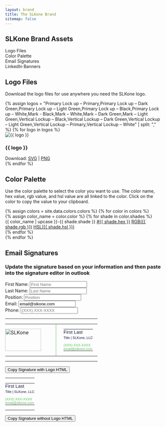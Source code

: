 ```yaml
---
layout: brand
title: The SLKone Brand
sitemap: false
---
```

<section id="toc" class="container mx-auto max-w-7xl py-20">
    <h2 class="text-4xl mb-12 font-display">SLKone Brand Assets</h2>
    <ul class="prose dark:prose-invert">
        <li><a href="#logo-downloads">Logo Files</a></li>
        <li><a href="#color-palette">Color Palette</a></li>
        <li><a href="#email-signatures">Email Signatures</a></li>
        <li><a href="#linkedin">LinkedIn Banners</a></li>
    </ul>
</section>
<script src="https://cdnjs.cloudflare.com/ajax/libs/html2canvas/1.4.1/html2canvas.min.js"></script>
<script>
document.addEventListener('click', function(event) {
    if (event.target.classList.contains('download-png')) {
        const targetId = event.target.getAttribute('data-target');
        const div = document.getElementById(targetId);
        
        if (div) {
            html2canvas(div).then(canvas => {
                const link = document.createElement('a');
                link.download = `${targetId}-image.png`;
                link.href = canvas.toDataURL('image/png');
                link.click();
            });
        }
    }
});
</script>
<script>
    function copyToClipboard(targetId) {
        const element = document.getElementById(targetId);
        if (element) {
            const range = document.createRange();
            range.selectNodeContents(element);
            const selection = window.getSelection();
            selection.removeAllRanges();
            selection.addRange(range);
            document.execCommand('copy');
            alert(`Copied: ${element.innerHTML}`);
        } else {
            alert('Element not found');
        }
    }
</script>
<section id="logo-downloads" class="py-20 container mx-auto max-w-7xl">
    <h2 class="text-4xl mb-12 font-display">Logo Files</h2>
    <p class="mb-8 text-xl">Download the logo files for use anywhere you need the SLKone logo.</p>
    <div class="grid grid-cols-2 gap-8">
        {% assign logos = "Primary Lock up – Primary,Primary Lock up – Dark Green,Primary Lock up – Light Green,Primary Lock up – Black,Primary Lock up – White,Mark - Black,Mark – White,Mark – Dark Green,Mark – Light Green,Vertical Lockup – Black,Vertical Lockup – Dark Green,Vertical Lockup – Light Green,Vertical Lockup – Primary,Vertical Lockup – White" | split: "," %}
        {% for logo in logos %}
        <div class="mb-8 bg-slate-100 dark:bg-currant-300 p-8 rounded-xl text-center">
            <img src="{{ '/assets/images/logo/svg/' | append: logo | append: '.svg' }}" alt="{{ logo }}" class="h-32 w-auto mx-auto">
            <h3 class="py-4 text-xl">{{ logo }}</h3>
            <div>
            Download: <a class="text-emerald dark:text-forest" href="{{ '/assets/images/logo/svg/' | append: logo | append: '.svg' }}">SVG</a> | <a class="text-emerald dark:text-forest" href="{{ '/assets/images/logo/png/' | append: logo | append: '.png' }}">PNG</a>
            </div>
        </div>
        {% endfor %}
    </div>
</section>
<section id="color-palette" class="py-20 container mx-auto max-w-7xl">
    <h2 class="text-4xl mb-12 font-display">Color Palette</h2>
    <p class="mb-8 text-xl">Use the color palette to select the color you want to use. The color name, hex value, rgb value, and hsl value are all linked to the color. Click on the color to copy the value to your clipboard.</p>
    <div class="grid grid-cols-1 gap-8">
        {% assign colors = site.data.colors.colors %}
        {% for color in colors %}
            <div class="flex items-center">
                {% assign color_name = color.color %}
                {% for shade in color.shades %}
                    <div class="text-center">
                        <div class="bg-{{ color_name | downcase }}-{{ shade.shade }} w-full h-20 block cursor-pointer mb-2" onclick="copyToClipboard('{{ color_name }}-{{ shade.shade }}-hex')"></div>
                        <span class="ml-2 text-sm block">{{ color_name | upcase }}-{{ shade.shade }}</span>
                        <a href="#" class="ml-2 text-sm block" onclick="copyToClipboard('{{ color_name }}-{{ shade.shade }}-hex')">#<span id="{{ color_name }}-{{ shade.shade }}-hex">{{ shade.hex }}</span></a> 
                        <a href="#" class="ml-2 text-sm block" onclick="copyToClipboard('{{ color_name }}-{{ shade.shade }}-rgb')">RGB(<span id="{{ color_name }}-{{ shade.shade }}-rgb">{{ shade.rgb }}</span>)</a> 
                        <a href="#" class="ml-2 text-sm block" onclick="copyToClipboard('{{ color_name }}-{{ shade.shade }}-hsl')">HSL(<span id="{{ color_name }}-{{ shade.shade }}-hsl">{{ shade.hsl }}</span>)</a>
                    </div>
                {% endfor %}
            </div>
        {% endfor %}
    </div>
</section>

<section id="email-signatures" class="py-20 container mx-auto max-w-7xl">
    <h2 class="text-4xl mb-12 font-display">Email Signatures</h2>
    <div class="flex flex-col mb-8">
        <h3 class="text-xl mb-4">Update the signature based on your information and then paste into the signature editor in outlook </h3>
        <div class="grid grid-cols-2 gap-8">
            <div>
                <label for="first-name" class="block">First Name:</label>
                <input type="text" id="first-name" class="border p-2 w-full text-currant" placeholder="First Name" oninput="updateSignature()">
            </div>
            <div>
                <label for="last-name" class="block">Last Name:</label>
                <input type="text" id="last-name" class="border p-2 w-full text-currant" placeholder="Last Name" oninput="updateSignature()">
            </div>
            <div>
                <label for="position" class="block">Position:</label>
                <input type="text" id="position" class="border p-2 w-full text-currant" placeholder="Position" oninput="updateSignature()">
            </div>
            <div>
                <label for="email" class="block">Email:</label>
                <input type="email" id="email" class="border p-2 w-full text-currant" value="email@slkone.com" oninput="updateSignature()" required>
            </div>
            <div>
                <label for="phone" class="block">Phone:</label>
                <input type="text" id="phone" class="border p-2 w-full text-currant" placeholder="(XXX) XXX-XXXX" oninput="this.value = this.value.replace(/[^0-9]/g, '').replace(/(\d{3})(\d)/, '($1) $2').replace(/(\d{3})(\d{4})$/, '$1-$2'); updateSignature();">
            </div>
        </div>
    </div>
    <div class="grid grid-cols-2 gap-8">
        <div class="mb-4">
            <div id="with-logo" class="bg-white p-8 rounded-xl">
                <table id="email" width="340" cellspacing="0" cellpadding="0" border="0">
                    <tr style="border:0;padding:0;">
                        <td style="border:0;padding:0;">
                            <table cellspacing="0" cellpadding="0" border="0">
                                <tr style="border:0;padding:0;">
                                    <td valign="top" width="140" height="72" style="padding:0 24px 0 0; vertical-align: middle; border:0;">
                                        <a href="http://slk.one" target="_blank"><img alt="SLKone" width="116" height="72px" style="margin-right: 24px;width:116px; height: 72px; vertical-align: middle;" src="https://slkone.com/assets/images/logo/email.png" /></a>
                                    </td>
                                    <td style="padding:0 15px 0 24px;vertical-align: top; border:0; border-left: 1px solid #5DBC5B;" valign="top">
                                        <table cellspacing="0" cellpadding="0" border="0" style="line-height: 1.1;">
                                            <tr style="border:0;padding:0;">
                                                <td style="border:0;padding:0;">
                                                    <div id="with-logo-name" style="font: 15px arial, helvetica, sans-serif;color:#161A41;">First Last</div>
                                                </td>
                                            </tr>
                                            <tr style="border:0;padding:0;">
                                                <td style="padding: 4px 0 12px;border:0;">
                                                    <div id="with-logo-position" style="font: 11px arial, helvetica, sans-serif;color:#161A41;">Title | SLKone, LLC</div>
                                                </td>
                                            </tr>
                                            <tr style="padding: 0;border:0;">
                                                <td style="border:0;padding:0;">
                                                    <div id="with-logo-phone" style="color: #5DBC5B;border:0;padding:0;font: 11px arial, helvetica, sans-serif;text-decoration: none;">(XXX) XXX-XXXX</div>
                                                </td>
                                            </tr>
                                            <tr style="padding: 0;border:0;">
                                                <td style="border:0;padding:0;">
                                                    <div id="with-logo-email" style="color: #5DBC5B;border:0;padding:0;font: 11px arial, helvetica, sans-serif;text-decoration: none;">email@slkone.com</div>
                                                </td>
                                            </tr>
                                        </table>
                                    </td>
                                </tr>
                            </table>
                        </td>
                    </tr>
                </table>
            </div>
            <button class="bg-emerald text-white p-2 rounded mt-4" onclick="copyToClipboard('with-logo')">Copy Signature with Logo HTML</button>
        </div>
        <div class="mb-4">
            <div id="without-logo" class="bg-white p-8 rounded-xl">
                <table id="email" width="340" cellspacing="0" cellpadding="0" border="0">
                    <tr style="border:0;padding:0;">
                        <td style="border:0;padding:0;">
                            <table cellspacing="0" cellpadding="0" border="0" style="line-height: 1.1;">
                                <tr style="border:0;padding:0;">
                                    <td style="border:0;padding:0;">
                                        <div id="without-logo-name" style="font: 15px arial, helvetica, sans-serif;color:#161A41;">First Last</div>
                                    </td>
                                </tr>
                                <tr style="border:0;padding:0;">
                                    <td style="padding: 4px 0 12px;border:0;">
                                        <div id="without-logo-position" style="font: 11px arial, helvetica, sans-serif;color:#161A41;">Title | SLKone, LLC</div>
                                    </td>
                                </tr>
                                <tr style="padding: 0;border:0;">
                                    <td style="border:0;padding:0;">
                                        <div id="without-logo-phone" style="color: #5DBC5B;border:0;padding:0;font: 11px arial, helvetica, sans-serif;text-decoration: none;">(XXX) XXX-XXXX</div>
                                    </td>
                                </tr>
                                <tr style="padding: 0;border:0;">
                                    <td style="border:0;padding:0;">
                                        <div id="without-logo-email" style="color: #5DBC5B;border:0;padding:0;font: 11px arial, helvetica, sans-serif;text-decoration: none;">email@slkone.com</div>
                                    </td>
                                </tr>
                            </table>
                        </td>
                    </tr>
                </table>
            </div>
            <button class="bg-emerald text-white p-2 rounded mt-4" onclick="copyToClipboard('without-logo')">Copy Signature without Logo HTML</button>
        </div>
    </div>
    <script>
        function updateSignature() {
            const firstName = document.getElementById('first-name').value;
            const lastName = document.getElementById('last-name').value;
            const position = document.getElementById('position').value;
            const email = document.getElementById('email').value;
            const phone = document.getElementById('phone').value;

            document.getElementById('with-logo-name').innerText = `${firstName} ${lastName}`;
            document.getElementById('with-logo-position').innerText = `${position} | SLKone, LLC`;
            document.getElementById('with-logo-phone').innerText = phone || '(XXX) XXX-XXXX';
            document.getElementById('with-logo-email').innerText = email || 'email@slkone.com';

            document.getElementById('without-logo-name').innerText = `${firstName} ${lastName}`;
            document.getElementById('without-logo-position').innerText = `${position} | SLKone, LLC`;
            document.getElementById('without-logo-phone').innerText = phone || '(XXX) XXX-XXXX';
            document.getElementById('without-logo-email').innerText = email || 'email@slkone.com';
        }
    </script>
</section>
<section id="linkedin" class="flex flex-col justify-center items-center py-20">
    <div class="container mx-auto max-w-7xl">
        <h2 class="text-4xl mb-12 font-display">LinkedIn Banners</h2>
        <p class="mb-8 text-xl">It's recommended to use the standard text for the banner, but you have the option to update the text and select the background color based on your preferences. The banner will be 1584px wide by 396px high per LinkedIn's requirements.</p>
        <div class="grid grid-cols-2 gap-8">
            <div class="mb-8">
                <form id="banner-text-form" class="w-1/2">
                    <label for="banner-text" class="mb-2 text-lg">Update Banner Text:</label>
                    <input 
                        type="text" 
                        id="banner-text" 
                        name="banner-text" 
                        class="w-full p-2 border border-gray-300 rounded text-currant" 
                        placeholder="Enter new banner text"
                    >
                </form>
            </div>
            <div class="mb-8">
                <label for="background-selector" class="mb-2 text-lg">Select Background:</label>
                <select id="background-selector" class="w-full p-2 border border-gray-300 rounded text-currant">
                    <option value="white" data-logo="{{ '/assets/images/logo/png/Primary Lock up – Primary.png' }}" data-text-color="text-currant">White</option>
                    <option value="currant" data-logo="{{ '/assets/images/logo/png/Primary Lock up – Light Green.png' }}" data-text-color="text-white">Currant</option>
                    <option value="emerald" data-logo="{{ '/assets/images/logo/png/Primary Lock up – White.png' }}" data-text-color="text-forest">Emerald</option>
                </select>
            </div>
        </div>
    </div>
    <div class="mb-8" style="width: 1584px; height: 396px;">
        <div id="linkedin-bg" class="bg-white overflow-hidden relative z-[-1] flex flex-row items-center justify-end p-16 text-right w-[1584px] h-[396px]">
            <canvas
                class="windmap-canvas absolute w-screen h-full left-0 z-0"
                data-num-streamlines="100"
                data-num-animated="0"
                data-num-colors="3"
                data-opacity="0.65"
                data-scale="0.00015"
            ></canvas>
            <h2 id="linkedin-banner-text" class="linkedin-banner-text text-currant mr-16 z-10 ml-[400px] text-right absolute mr-[256px] text-5xl font-display" style="text-align:right">Bridge strategy to measurable success</h2>
            <img id="linkedin-logo" src="{{ '/assets/images/logo/png/Primary Lock up – Primary.png' }}" alt="{{ site.title }}" class="h-32 w-auto z-10 absolute">
        </div>
    </div>
    <button class="download-png bg-emerald text-white text-2xl transition-all p-4 rounded-full px-8 duration-300 hover:bg-emerald-500 mb-8" data-target="linkedin-bg">
        Download as PNG
    </button>
    <script>
        document.getElementById('banner-text').addEventListener('input', function(event) {
            const newText = event.target.value;
            const bannerTexts = document.querySelectorAll('.linkedin-banner-text');
            bannerTexts.forEach(function(h2) {
                h2.textContent = newText;
            });
        });

        document.getElementById('background-selector').addEventListener('change', function(event) {
            const selectedOption = event.target.options[event.target.selectedIndex];
            const bgColor = selectedOption.value;
            const logoSrc = selectedOption.getAttribute('data-logo');
            const textColorClass = selectedOption.getAttribute('data-text-color');

            const linkedinBg = document.getElementById('linkedin-bg');
            linkedinBg.className = `overflow-hidden relative z-[-1] flex flex-row items-center justify-end p-16 text-right w-[1584px] h-[396px] bg-${bgColor}`;

            const linkedinLogo = document.getElementById('linkedin-logo');
            linkedinLogo.src = logoSrc;

            const linkedinBannerText = document.getElementById('linkedin-banner-text');
            linkedinBannerText.className = `linkedin-banner-text ${textColorClass} mr-16 z-10 ml-[400px] text-right absolute mr-[256px] text-5xl font-display`;
        });
    </script>
</section>
